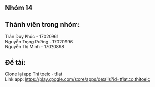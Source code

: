 ## Nhóm 14
## Thành viên trong nhóm:
Trần Duy Phúc - 17020961\
Nguyễn Trọng Rưỡng - 17020996\
Nguyễn Thị Minh - 17020898
## Đề tài:
Clone lại app Thi toeic - tflat\
Link app: https://play.google.com/store/apps/details?id=tflat.co.thitoeic
